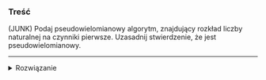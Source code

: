 ### Treść
(JUNK)
Podaj pseudowielomianowy algorytm, znajdujący rozkład liczby naturalnej na
czynniki pierwsze. Uzasadnij stwierdzenie, że jest pseudowielomianowy.

------
<details><summary>Rozwiązanie</summary>
<p>
  
```c
int n, m = sqrt(n);

for(int i=2; (n != 1) && (i <= m); i++) { 
    while(n%i == 0) { 
        printf("%d ", i);   
        n = n/i;
    }
}
// Gdyby n była lizbą pierwszą lub miała dzielnik pierwszy większy od sqrt(n)
if (n != 1)
    printf("%d\n", n);
```

Ilość wykonywanych operacji zależy od wielkość liczby na wejściu w postaci unarnej, więc algorytm jest pseudowielomianowy.
